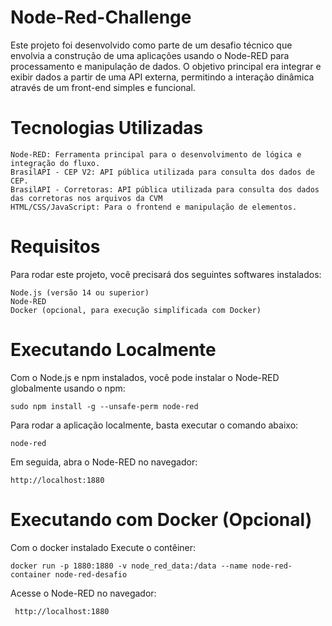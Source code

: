 # Node-Red-Challenge

Este projeto foi desenvolvido como parte de um desafio técnico que envolvia a construção de uma aplicações usando o Node-RED para processamento e manipulação de dados. O objetivo principal era integrar e exibir dados a partir de uma API externa, permitindo a interação dinâmica através de um front-end simples e funcional.


# Tecnologias Utilizadas

    Node-RED: Ferramenta principal para o desenvolvimento de lógica e integração do fluxo.
    BrasilAPI - CEP V2: API pública utilizada para consulta dos dados de CEP.
    BrasilAPI - Corretoras: API pública utilizada para consulta dos dados das corretoras nos arquivos da CVM
    HTML/CSS/JavaScript: Para o frontend e manipulação de elementos.

# Requisitos

Para rodar este projeto, você precisará dos seguintes softwares instalados:

    Node.js (versão 14 ou superior)
    Node-RED
    Docker (opcional, para execução simplificada com Docker)
    

# Executando Localmente


Com o Node.js e npm instalados, você pode instalar o Node-RED globalmente usando o npm:

    sudo npm install -g --unsafe-perm node-red

Para rodar a aplicação localmente, basta executar o comando abaixo:

    node-red


Em seguida, abra o Node-RED no navegador:

    http://localhost:1880





# Executando com Docker (Opcional)

Com o docker instalado Execute o contêiner:

    docker run -p 1880:1880 -v node_red_data:/data --name node-red-container node-red-desafio

Acesse o Node-RED no navegador: 

     http://localhost:1880

